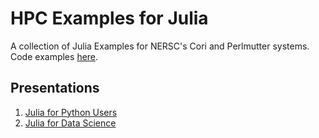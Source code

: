 # HPC Examples for Julia

A collection of Julia Examples for NERSC's Cori and Perlmutter systems. Code
examples [here](https://github.com/JBlaschke/HPC-Julia).

## Presentations

1. [Julia for Python Users](julia%20for%20python%20users)
2. [Julia for Data Science](julia%20for%20data%20science)
